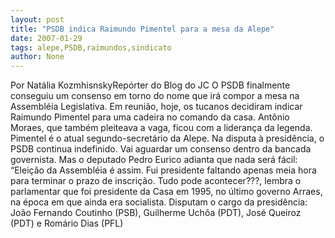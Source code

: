```yaml
---
layout: post
title: "PSDB indica Raimundo Pimentel para a mesa da Alepe"
date: 2007-01-29
tags: alepe,PSDB,raimundos,sindicato
author: None
---
```

Por Natália KozmhisnskyRepórter do Blog do JC
O PSDB finalmente conseguiu um consenso em torno do nome que irá compor a mesa na Assembléia
 Legislativa. Em reunião, hoje, os tucanos decidiram indicar Raimundo Pimentel para uma cadeira no comando da casa. Antônio Moraes, que também pleiteava a vaga, ficou com a liderança da legenda. Pimentel é o atual segundo-secretário da Alepe.
Na disputa à presidência, o PSDB continua indefinido. Vai&nbsp;aguardar&nbsp;um consenso dentro da bancada governista. 
Mas o deputado Pedro Eurico adianta que nada será fácil: 
“Eleição da Assembléia é assim. Fui presidente faltando apenas meia hora para terminar o prazo de inscrição. Tudo pode acontecer???, lembra o parlamentar que foi presidente da Casa em 1995, no&nbsp;último governo Arraes, na época em que ainda era socialista.
Disputam o cargo da presidência: João Fernando Coutinho (PSB), Guilherme Uchôa (PDT), José Queiroz (PDT) e Romário Dias (PFL) &nbsp;&nbsp;&nbsp;&nbsp;&nbsp;  